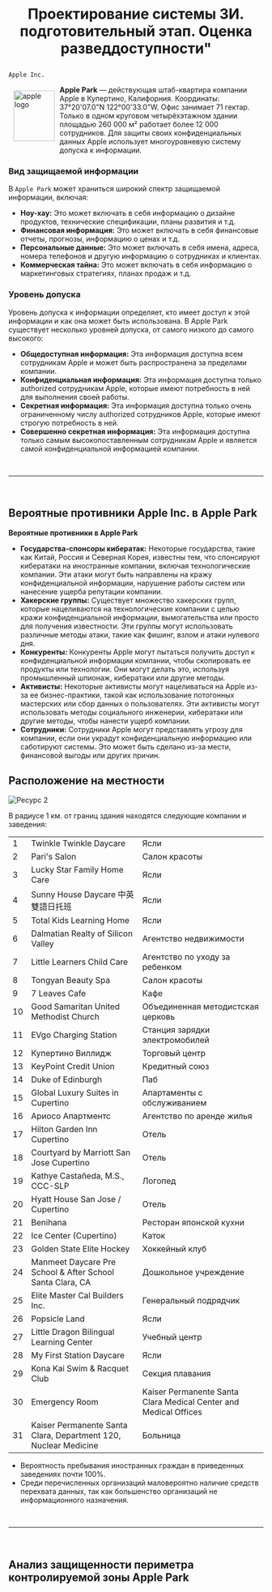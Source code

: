 # <p align = "center">Проектирование системы ЗИ. подготовительный этап. Оценка разведдоступности"</p>

`Apple Inc.` 

<img width="81" height="100" align="left" style="float: left; margin: 10px 10px 10px 10px;" alt="apple logo" src="https://upload.wikimedia.org/wikipedia/commons/thumb/f/fa/Apple_logo_black.svg/800px-Apple_logo_black.svg.png"> **Apple Park** — действующая штаб-квартира компании Apple в Купертино, Калифорния. Координаты: 37°20'07.0"N 122°00'33.0"W. Офис занимает 71 гектар. Только в одном круговом четырёхэтажном здании площадью 260 000 м² работает более 12 000 сотрудников. Для защиты своих конфиденциальных данных Apple использует многоуровневую систему допуска к информации.

### Вид защищаемой информации

В `Apple Park` может храниться широкий спектр защищаемой информации, включая:

+ **Ноу-хау:** Это может включать в себя информацию о дизайне продуктов, технические спецификации, планы развития и т.д.
+ **Финансовая информация:** Это может включать в себя финансовые отчеты, прогнозы, информацию о ценах и т.д.
+ **Персональные данные:** Это может включать в себя имена, адреса, номера телефонов и другую информацию о сотрудниках и клиентах.
+ **Коммерческая тайна:** Это может включать в себя информацию о маркетинговых стратегиях, планах продаж и т.д.

### Уровень допуска

Уровень допуска к информации определяет, кто имеет доступ к этой информации и как она может быть использована. В Apple Park существует несколько уровней допуска, от самого низкого до самого высокого:

+ **Общедоступная информация:** Эта информация доступна всем сотрудникам Apple и может быть распространена за пределами компании.
+ **Конфиденциальная информация:** Эта информация доступна только authorized сотрудникам Apple, которые имеют потребность в ней для выполнения своей работы.
+ **Секретная информация:** Эта информация доступна только очень ограниченному числу authorized сотрудников Apple, которые имеют строгую потребность в ней.
+ **Совершенно секретная информация:** Эта информация доступна только самым высокопоставленным сотрудникам Apple и является самой конфиденциальной информацией компании.

<br>

---

<br>

## Вероятные противники Apple Inc. в Apple Park

**Вероятные противники в Apple Park**

+ **Государства-спонсоры кибератак:** Некоторые государства, такие как Китай, Россия и Северная Корея, известны тем, что спонсируют кибератаки на иностранные компании, включая технологические компании. Эти атаки могут быть направлены на кражу конфиденциальной информации, нарушение работы систем или нанесение ущерба репутации компании.
+ **Хакерские группы:** Существует множество хакерских групп, которые нацеливаются на технологические компании с целью кражи конфиденциальной информации, вымогательства или просто для получения известности. Эти группы могут использовать различные методы атаки, такие как фишинг, взлом и атаки нулевого дня.
+ **Конкуренты:** Конкуренты Apple могут пытаться получить доступ к конфиденциальной информации компании, чтобы скопировать ее продукты или технологии. Они могут делать это, используя промышленный шпионаж, кибератаки или другие методы.
+ **Активисты:** Некоторые активисты могут нацеливаться на Apple из-за ее бизнес-практики, такой как использование потогонных мастерских или сбор данных о пользователях. Эти активисты могут использовать методы социального инженерии, кибератаки или другие методы, чтобы нанести ущерб компании.
+ **Сотрудники:** Сотрудники Apple могут представлять угрозу для компании, если они украдут конфиденциальную информацию или саботируют системы. Это может быть сделано из-за мести, финансовой выгоды или других причин.


## Расположение на местности
![Ресурс 2](https://github.com/kovalevegor/Information-Security/assets/113568414/de914a2d-166f-4529-80b6-fd0e5ca55919)

В радиусе 1 км. от границ здания находятся следующие компании и заведения:

| | | |
---|---|---
1|Twinkle Twinkle Daycare |Ясли
2|Pari's Salon |Салон красоты
3|Lucky Star Family Home Care| Ясли
4|Sunny House Daycare 中英雙語日托班 |Ясли
5|Total Kids Learning Home |Ясли
6|Dalmatian Realty of Silicon Valley |Агентство недвижимости
7|Little Learners Child Care |Агентство по уходу за ребенком
8|Tongyan Beauty Spa| Салон красоты
9|7 Leaves Cafe|Кафе
10|Good Samaritan United Methodist Church|Объединенная методистская церковь
11|EVgo Charging Station|Станция зарядки электромобилей
12|Купертино Виллидж|Торговый центр
13|KeyPoint Credit Union|Кредитный союз
14|Duke of Edinburgh|Паб
15|Global Luxury Suites in Cupertino|Апартаменты с обслуживанием
16|Ариосо Апартментс|Агентство по аренде жилья
17|Hilton Garden Inn Cupertino|Отель
18|Courtyard by Marriott San Jose Cupertino|Отель
19|Kathye Castañeda, M.S., CCC-SLP|Логопед
20|Hyatt House San Jose / Cupertino|Отель
21|Benihana|Ресторан японской кухни
22|Ice Center (Cupertino)|Каток
23|Golden State Elite Hockey|Хоккейный клуб
24|Manmeet Daycare Pre School & After School Santa Clara, CA|Дошкольное учреждение
25|Elite Master Cal Builders Inc.|Генеральный подрядчик
26|Popsicle Land|Ясли
27|Little Dragon Bilingual Learning Center|Учебный центр
28|My First Station Daycare|Ясли
29|Kona Kai Swim & Racquet Club|Секция плавания
30|Emergency Room | Kaiser Permanente Santa Clara Medical Center and Medical Offices|Пункт неотложной помощи
31|Kaiser Permanente Santa Clara, Department 120, Nuclear Medicine|Больница

+ Вероятность пребывания иностранных граждан в приведенных заведениях почти 100%.  
+ Среди перечисленных организаций маловероятно наличие средств перехвата данных, так как большенство организаций не информационного назначения. 

<br>

---

<br>

## Анализ защищенности периметра контролируемой зоны Apple Park












